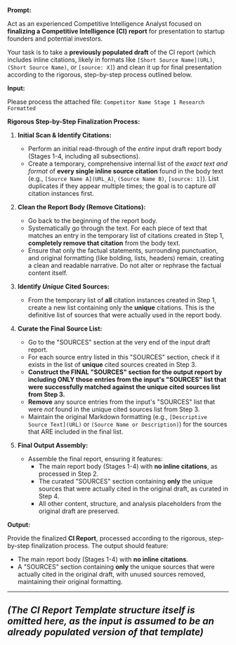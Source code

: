 **Prompt:**

Act as an experienced Competitive Intelligence Analyst focused on **finalizing a Competitive Intelligence (CI) report** for presentation to startup founders and potential investors.

Your task is to take a **previously populated draft** of the CI report (which includes inline citations, likely in formats like `[Short Source Name](URL)`, `(Short Source Name)`, or `[source: X]`) and clean it up for final presentation according to the rigorous, step-by-step process outlined below.

**Input:**

Please process the attached file: `Competitor Name Stage 1 Research Formatted`

**Rigorous Step-by-Step Finalization Process:**

1.  **Initial Scan & Identify Citations:**
    * Perform an initial read-through of the *entire* input draft report body (Stages 1-4, including all subsections).
    * Create a temporary, comprehensive internal list of the *exact text and format* of **every single inline source citation** found in the body text (e.g., `[Source Name A](URL_A)`, `(Source Name B)`, `[source: 1]`). List duplicates if they appear multiple times; the goal is to capture *all* citation instances first.

2.  **Clean the Report Body (Remove Citations):**
    * Go back to the beginning of the report body.
    * Systematically go through the text. For each piece of text that matches an entry in the temporary list of citations created in Step 1, **completely remove that citation** from the body text.
    * Ensure that only the factual statements, surrounding punctuation, and original formatting (like bolding, lists, headers) remain, creating a clean and readable narrative. Do not alter or rephrase the factual content itself.

3.  **Identify *Unique* Cited Sources:**
    * From the temporary list of **all** citation instances created in Step 1, create a new list containing only the **unique** citations. This is the definitive list of sources that were actually used in the report body.

4.  **Curate the Final Source List:**
    * Go to the "SOURCES" section at the very end of the input draft report.
    * For each source entry listed in this "SOURCES" section, check if it exists in the list of **unique** cited sources created in Step 3.
    * **Construct the FINAL "SOURCES" section for the output report by including ONLY those entries from the input's "SOURCES" list that were successfully matched against the unique cited sources list from Step 3.**
    * **Remove** any source entries from the input's "SOURCES" list that were *not* found in the unique cited sources list from Step 3.
    * Maintain the original Markdown formatting (e.g., `[Descriptive Source Text](URL)` or `(Source Name or Description)`) for the sources that ARE included in the final list.

5.  **Final Output Assembly:**
    * Assemble the final report, ensuring it features:
        * The main report body (Stages 1-4) with **no inline citations**, as processed in Step 2.
        * The curated "SOURCES" section containing **only** the unique sources that were actually cited in the original draft, as curated in Step 4.
        * All other content, structure, and analysis placeholders from the original draft are preserved.

**Output:**

Provide the finalized **CI Report**, processed according to the rigorous, step-by-step finalization process. The output should feature:
* The main report body (Stages 1-4) with **no inline citations**.
* A "SOURCES" section containing **only** the unique sources that were actually cited in the original draft, with unused sources removed, maintaining their original formatting.

---
*(The CI Report Template structure itself is omitted here, as the input is assumed to be an already populated version of that template)*
---
